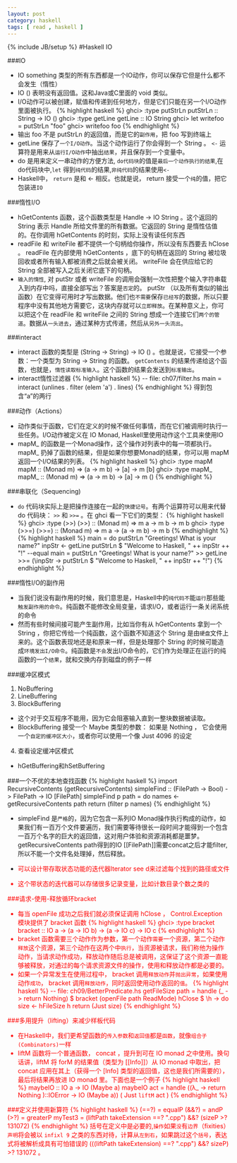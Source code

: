 ```yaml
---
layout: post 
category: haskell
tags: [ read , haskell ]
---
```

{% include JB/setup %}
#Haskell IO

###IO 

* IO something 类型的所有东西都是一个IO动作，你可以保存它但是什么都不会发生（惰性）
* IO () 表明没有返回值。这和Java或C里面的 void 类似。
* I/O动作可以被创建，赋值和传递到任何地方，但是它们只能在另一个I/O动作里面被执行。
{% highlight haskell %}
ghci> :type putStrLn
putStrLn :: String -> IO ()
ghci> :type getLine
getLine :: IO String
ghci> let writefoo = putStrLn "foo"
ghci> writefoo
foo
{% endhighlight %}
* 输出 foo 不是 putStrLn 的返回值，而是它的`副作用`，把 foo 写到终端上
*  getLine 保存了`一个I/O动作`。当这个动作运行了你会得到一个 String 。 `<-` 运算符是用来从`运行I/O动作`中抽出`结果`，并且保存到一个变量中。
* do 是用来定义一串动作的方便方法, `do代码块`的值是`最后一个动作执行的结果`,在do代码块中,`let` 得到`纯代码`的结果,`非纯代码`的结果使用`<-`
* Haskell中， `return` 是和 <- 相反。也就是说， return 接受一个`纯`的值，把它包装进`IO`

###惰性I/O
* hGetContents 函数，这个函数类型是 Handle -> IO String 。这个返回的 String 表示 Handle 所给文件里的所有数据。它返回的 String 是惰性估值的。在你调用 hGetContents 的时刻，实际上没有读任何东西
* readFile 和 writeFile 都不提供一个句柄给你操作，所以没有东西要去 hClose 。 readFile 在内部使用 hGetContents ，底下的句柄在返回的 String 被垃圾回收或者所有输入都被消费之后就会被关闭。 writeFile 会在供应给它的 String 全部被写入之后关闭它底下的句柄。
* `输入的惰性`, 对 putStr 或者 writeFile 的调用会强制一次性把整个输入字符串载入到内存中吗，直接全部写出？答案是`否定`的。 putStr （以及所有类似的输出函数）在它变得可用时才写出数据。他们也`不需要`保存`已经写`的数据，所以只要程序中没有其他地方需要它，这块内存就可以`立即释放`。在某种意义上，你可以把这个在 readFile 和 writeFile 之间的 String 想成一个连接它们`两个的管道`。数据从`一头进去`，通过某种方式传递，然后从`另外一头流出`。

###interact
* interact 函数的类型是 (String -> String) -> IO () 。也就是说，它接受一个参数：一个类型为 String -> String 的函数。 `getContents` 的结果传递给这个函数，也就是，`惰性读取标准输入`。这个函数的结果会发送到`标准输出`。
* interact惰性过滤器
{% highlight haskell %}
-- file: ch07/filter.hs
main = interact (unlines . filter (elem 'a') . lines)
{% endhighlight %}
得到包含“a”的两行

###动作（Actions）
* 动作类似于函数，它们在定义的时候不做任何事情，而在它们被调用时执行一些任务。I/O动作被定义在 IO Monad, Haskell里使用动作这个工具来使用IO
*  mapM_ 的函数是一个Monad操作，这个操作对列表中的每一项都执行。 mapM_ 扔掉了函数的结果，但是如果你想要Monad的结果，你可以用 mapM 返回一个I/O结果的列表。
{% highlight haskell %}
ghci> :type mapM
mapM :: (Monad m) => (a -> m b) -> [a] -> m [b]
ghci> :type mapM_
mapM_ :: (Monad m) => (a -> m b) -> [a] -> m ()
{% endhighlight %}

###串联化（Sequencing)
* `do` 代码块实际上是把操作连接在一起的`快捷记号`。有两个运算符可以用来代替 do 代码块： `>>` 和 `>>=` 。在 ghci 看一下它们的类型：
{% highlight haskell %}
ghci> :type (>>)
(>>) :: (Monad m) => m a -> m b -> m b
ghci> :type (>>=)
(>>=) :: (Monad m) => m a -> (a -> m b) -> m b
{% endhighlight %}
{% highlight haskell %}
main = do
       putStrLn "Greetings!  What is your name?"
       inpStr <- getLine
       putStrLn $ "Welcome to Haskell, " ++ inpStr ++ "!"
--equal
main =
    putStrLn "Greetings!  What is your name?" >>
    getLine >>=
    (\inpStr -> putStrLn $ "Welcome to Haskell, " ++ inpStr ++ "!")
{% endhighlight %}

###惰性I/O的副作用
* 当我们说没有副作用的时候，我们意思是，Haskell中的`纯代码不`能`运行`那些能`触发副作用的命令`。纯函数不能修改全局变量，请求I/O，或者运行一条关闭系统的命令
* 然而有些时候间接可能产生副作用，比如当你有从 hGetContents 拿到一个 String ，你把它传给一个纯函数，这个函数不知道这个 String 是由`硬盘`文件上来的。这个函数表现地还是和原来一样，但是处理那个 String 的时候可能造成`环境发出I/O命令`。纯函数是`不会`发出I/O命令的，它们作为处理正在运行的纯函数的一个`结果`，就和交换内存到磁盘的例子一样

###缓冲区模式
1. NoBuffering
2. LineBuffering 
3. BlockBuffering 
* 这个对于交互程序不能用，因为它会阻塞输入直到一整块数据被读取。
* BlockBuffering 接受一个 Maybe 类型的参数： 如果是 Nothing ， 它会使用一个`自定的缓冲区大小`，或者你可以使用一个像 Just 4096 的设定
4. 查看设定缓冲区模式
* hGetBuffering和hSetBuffering

###一个不优的本地查找函数
{% highlight haskell %}
import RecursiveContents (getRecursiveContents)
simpleFind :: (FilePath -> Bool) -> FilePath -> IO [FilePath]
simpleFind p path = do
    names <- getRecursiveContents path
    return (filter p names)
{% endhighlight %}
*  simpleFind 是`严格`的，因为它包含一系列IO Monad操作执行构成的动作，如果我们有一百万个文件要遍历，我们需要等待很长一段时间才能得到一个包含一百万个名字的巨大的返回值，这对用户体验和资源消耗都是噩梦。getRecursiveContents path得到的IO [[FilePath]]需要concat之后才能filter,所以不能一个文件名处理掉，然后释放。

* <font color="red">可以设计带存取状态功能的迭代器Iterator see d来过滤每个找到的路径或文件<font>
* 这个带状态的迭代器可以存储很多记录变量，比如计数目录个数之类的

###请求-使用-释放循环<font color="red">bracket<font>
* 每当 openFile 成功之后我们就必须保证调用 hClose ， Control.Exception 模块提供了 bracket 函数
{% highlight haskell %}
ghci> :type bracket
bracket :: IO a -> (a -> IO b) -> (a -> IO c) -> IO c
{% endhighlight %}
* bracket 函数需要三个动作作为参数，第一个动作`需要`一个资源，第二个动作`释放`这个资源，第三个动作在这两个中`执行`，当资源被请求，我们称他为操作动作，当请求动作成功，释放动作随后总是被调用，这保证了这个资源一直能够被释放，对通过的每个请求资源文件的操作，使用和释放动作都是必要的。 
* 如果一个异常发生在使用过程中， bracket 调用`释放动作`并`抛出异常`，如果使用动作`成功`， bracket 调用`释放动作`，同时返回使用动作返回的`值`。
{% highlight haskell %}
-- file: ch09/BetterPredicate.hs
getFileSize path = handle (\_ -> return Nothing) $
  bracket (openFile path ReadMode) hClose $ \h -> do
    size <- hFileSize h
    return (Just size)
{% endhighlight %}

###多用提升（lifting）来减少样板代码
* 在Haskell中，我们更希望函数的`传入参数`和`返回值`都是`函数`，就像`组合子(Combinators)`一样
*  liftM 函数将一个普通函数， concat ，提升到可在 IO monad 之中使用。换句话讲，liftM 将 forM 的结果值（类型为 [[Info]]）从 IO monad 中取出，把 concat 应用在其上（获得一个 [Info] 类型的返回值，这也是我们所需要的），最后将结果再放进 IO monad 里。下面也是一个例子
{% highlight haskell %}
maybeIO :: IO a -> IO (Maybe a)
maybeIO act = handle ((λ_ -> return Nothing )::IOError -> IO (Maybe a)) ( Just `liftM` act )
{% endhighlight %}

###定义并使用新算符
{% highlight haskell %}
(==?) = equalP
(&&?) = andP
(>?) = greaterP
myTest3 = (liftPath takeExtension ==? ".cpp") &&? (sizeP >? 131072)
{% endhighlight %}
括号在定义中是必要的,`操作`如果`没`有`边界`（fixities）`声明`将会被以 `infixl 9` 之类的东西对待，计算从`左到右`，如果跳过这个`括号`，表达式将被解析成具有可怕错误的 (((liftPath takeExtension) ==? ".cpp") &&? sizeP) >? 131072 。



